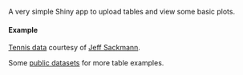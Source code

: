 A very simple Shiny app to upload tables and view some basic plots.

<h4>Example</h4>

<p><a href="https://github.com/JeffSackmann/tennis_atp/blob/master/atp_matches_2023.csv" class="external-link">Tennis data</a> courtesy of <a href="https://github.com/JeffSackmann/tennis_atp" class="external-link">Jeff Sackmann</a>.</p>

<p>Some <a href="https://github.com/awesomedata/awesome-public-datasets" class="external-link">public datasets</a> for more table examples.</p>
